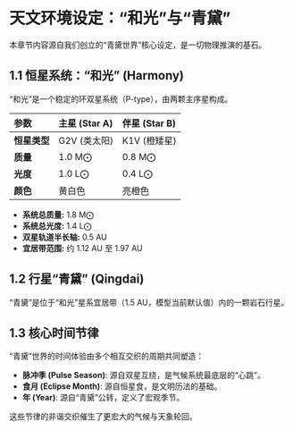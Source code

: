# 天文环境设定：“和光”与“青黛”

本章节内容源自我们创立的“青黛世界”核心设定，是一切物理推演的基石。

## 1.1 恒星系统：“和光” (Harmony)

“和光”是一个稳定的环双星系统（P-type），由两颗主序星构成。

| 参数 | 主星 (Star A) | 伴星 (Star B) |
| :--- | :--- | :--- |
| **恒星类型** | G2V (类太阳) | K1V (橙矮星) |
| **质量** | 1.0 M⨀ | 0.8 M⨀ |
| **光度** | 1.0 L⨀ | 0.4 L⨀ |
| **颜色** | 黄白色 | 亮橙色 |

  - **系统总质量:** 1.8 M⨀
  - **系统总光度:** 1.4 L⨀
  - **双星轨道半长轴:** 0.5 AU
  - **宜居带范围:** 约 1.12 AU 至 1.97 AU

## 1.2 行星“青黛” (Qingdai)

“青黛”是位于“和光”星系宜居带（1.5 AU，模型当前默认值）内的一颗岩石行星。

## 1.3 核心时间节律

“青黛”世界的时间体验由多个相互交织的周期共同塑造：

  - **脉冲季 (Pulse Season)**: 源自双星互绕，是气候系统最底层的“心跳”。
  - **食月 (Eclipse Month)**: 源自恒星食，是文明历法的基础。
  - **年 (Year)**: 源自“青黛”公转，定义了宏观季节。

这些节律的非谐交织催生了更宏大的气候与天象轮回。
